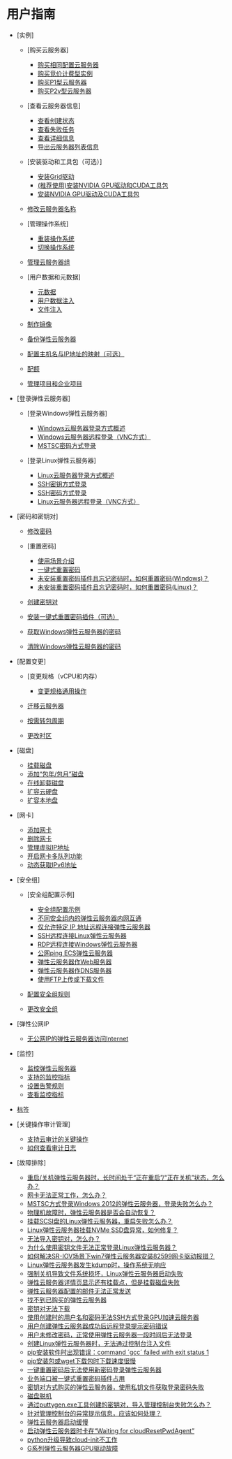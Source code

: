 # 用户指南

-   [实例]
    -   [购买云服务器]
        -   [购买相同配置云服务器](购买相同配置云服务器.md)
        -   [购买竞价计费型实例](购买竞价计费型实例.md)
        -   [购买P1型云服务器](购买P1型云服务器.md)
        -   [购买P2v型云服务器](购买P2v型云服务器.md)

    -   [查看云服务器信息]
        -   [查看创建状态](查看创建状态.md)
        -   [查看失败任务](查看失败任务.md)
        -   [查看详细信息](查看详细信息.md)
        -   [导出云服务器列表信息](导出云服务器列表信息.md)

    -   [安装驱动和工具包（可选）]
        -   [安装Grid驱动](安装Grid驱动.md)
        -   [\(推荐使用\)安装NVIDIA GPU驱动和CUDA工具包]((推荐使用)安装NVIDIA-GPU驱动和CUDA工具包.md)
        -   [安装NVIDIA GPU驱动及CUDA工具包](安装NVIDIA-GPU驱动及CUDA工具包.md)

    -   [修改云服务器名称](修改云服务器名称.md)
    -   [管理操作系统]
        -   [重装操作系统](重装操作系统.md)
        -   [切换操作系统](切换操作系统.md)

    -   [管理云服务器组](管理云服务器组.md)
    -   [用户数据和元数据]
        -   [元数据](元数据.md)
        -   [用户数据注入](用户数据注入.md)
        -   [文件注入](文件注入.md)

    -   [制作镜像](制作镜像.md)
    -   [备份弹性云服务器](备份弹性云服务器.md)
    -   [配置主机名与IP地址的映射（可选）](配置主机名与IP地址的映射（可选）.md)
    -   [配额](配额.md)
    -   [管理项目和企业项目](管理项目和企业项目.md)

-   [登录弹性云服务器]
    -   [登录Windows弹性云服务器]
        -   [Windows云服务器登录方式概述](Windows云服务器登录方式概述.md)
        -   [Windows云服务器远程登录（VNC方式）](Windows云服务器远程登录（VNC方式）.md)
        -   [MSTSC密码方式登录](MSTSC密码方式登录.md)

    -   [登录Linux弹性云服务器]
        -   [Linux云服务器登录方式概述](Linux云服务器登录方式概述.md)
        -   [SSH密钥方式登录](SSH密钥方式登录.md)
        -   [SSH密码方式登录](SSH密码方式登录.md)
        -   [Linux云服务器远程登录（VNC方式）](Linux云服务器远程登录（VNC方式）.md)


-   [密码和密钥对]
    -   [修改密码](修改密码.md)
    -   [重置密码]
        -   [使用场景介绍](使用场景介绍.md)
        -   [一键式重置密码](一键式重置密码.md)
        -   [未安装重置密码插件且忘记密码时，如何重置密码\(Windows\)？](未安装重置密码插件且忘记密码时-如何重置密码(Windows).md)
        -   [未安装重置密码插件且忘记密码时，如何重置密码\(Linux\)？](未安装重置密码插件且忘记密码时-如何重置密码(Linux).md)

    -   [创建密钥对](创建密钥对.md)
    -   [安装一键式重置密码插件（可选）](安装一键式重置密码插件（可选）.md)
    -   [获取Windows弹性云服务器的密码](获取Windows弹性云服务器的密码.md)
    -   [清除Windows弹性云服务器的密码](清除Windows弹性云服务器的密码.md)

-   [配置变更]
    -   [变更规格（vCPU和内存）
        -   [变更规格通用操作](变更规格通用操作.md)

    -   [迁移云服务器](迁移云服务器.md)
    -   [按需转包周期](按需转包周期.md)
    -   [更改时区](更改时区.md)

-   [磁盘]
    -   [挂载磁盘](挂载磁盘.md)
    -   [添加“包年/包月”磁盘](添加-包年-包月-磁盘.md)
    -   [在线卸载磁盘](在线卸载磁盘.md)
    -   [扩容云硬盘](扩容云硬盘.md)
    -   [扩容本地盘](扩容本地盘.md)

-   [网卡]
    -   [添加网卡](添加网卡.md)
    -   [删除网卡](删除网卡.md)
    -   [管理虚拟IP地址](管理虚拟IP地址.md)
    -   [开启网卡多队列功能](开启网卡多队列功能.md)
    -   [动态获取IPv6地址](动态获取IPv6地址.md)

-   [安全组]
    -   [安全组配置示例]
        -   [安全组配置示例](安全组配置示例-0.md)
        -   [不同安全组内的弹性云服务器内网互通](不同安全组内的弹性云服务器内网互通.md)
        -   [仅允许特定 IP 地址远程连接弹性云服务器](仅允许特定-IP-地址远程连接弹性云服务器.md)
        -   [SSH远程连接Linux弹性云服务器](SSH远程连接Linux弹性云服务器.md)
        -   [RDP远程连接Windows弹性云服务器](RDP远程连接Windows弹性云服务器.md)
        -   [公网ping ECS弹性云服务器](公网ping-ECS弹性云服务器.md)
        -   [弹性云服务器作Web服务器](弹性云服务器作Web服务器.md)
        -   [弹性云服务器作DNS服务器](弹性云服务器作DNS服务器.md)
        -   [使用FTP上传或下载文件](使用FTP上传或下载文件.md)

    -   [配置安全组规则](配置安全组规则.md)
    -   [更改安全组](更改安全组.md)

-   [弹性公网IP
    -   [无公网IP的弹性云服务器访问Internet](无公网IP的弹性云服务器访问Internet.md)

-   [监控]
    -   [监控弹性云服务器](监控弹性云服务器.md)
    -   [支持的监控指标](支持的监控指标.md)
    -   [设置告警规则](设置告警规则.md)
    -   [查看监控指标](查看监控指标.md)

-   [标签](标签.md)
-   [关键操作审计管理]
    -   [支持云审计的关键操作](支持云审计的关键操作.md)
    -   [如何查看审计日志](如何查看审计日志.md)

-   [故障排除]
    -   [重启/关机弹性云服务器时，长时间处于“正在重启”/“正在关机”状态，怎么办？](重启-关机弹性云服务器时-长时间处于-正在重启-正在关机-状态-怎么办.md)
    -   [网卡无法正常工作，怎么办？](网卡无法正常工作-怎么办.md)
    -   [MSTSC方式登录Windows 2012的弹性云服务器，登录失败怎么办？](MSTSC方式登录Windows-2012的弹性云服务器-登录失败怎么办.md)
    -   [物理机故障时，弹性云服务器是否会自动恢复？](物理机故障时-弹性云服务器是否会自动恢复.md)
    -   [挂载SCSI盘的Linux弹性云服务器，重启失败怎么办？](挂载SCSI盘的Linux弹性云服务器-重启失败怎么办.md)
    -   [Linux弹性云服务器挂载NVMe SSD盘异常，如何修复？](Linux弹性云服务器挂载NVMe-SSD盘异常-如何修复.md)
    -   [无法导入密钥对，怎么办？](无法导入密钥对-怎么办.md)
    -   [为什么使用密钥文件无法正常登录Linux弹性云服务器？](为什么使用密钥文件无法正常登录Linux弹性云服务器.md)
    -   [如何解决SR-IOV场景下win7弹性云服务器安装82599网卡驱动报错？](如何解决SR-IOV场景下win7弹性云服务器安装82599网卡驱动报错.md)
    -   [Linux弹性云服务器发生kdump时，操作系统无响应](Linux弹性云服务器发生kdump时-操作系统无响应.md)
    -   [强制关机导致文件系统损坏，Linux弹性云服务器启动失败](强制关机导致文件系统损坏-Linux弹性云服务器启动失败.md)
    -   [弹性云服务器详情页显示还有挂载点，但是挂载磁盘失败](弹性云服务器详情页显示还有挂载点-但是挂载磁盘失败.md)
    -   [弹性云服务器配置的邮件无法正常发送](弹性云服务器配置的邮件无法正常发送.md)
    -   [找不到已购买的弹性云服务器](找不到已购买的弹性云服务器.md)
    -   [密钥对无法下载](密钥对无法下载.md)
    -   [使用创建时的用户名和密码无法SSH方式登录GPU加速云服务器](使用创建时的用户名和密码无法SSH方式登录GPU加速云服务器.md)
    -   [用户创建弹性云服务器成功后远程登录提示密码错误](用户创建弹性云服务器成功后远程登录提示密码错误.md)
    -   [用户未修改密码，正常使用弹性云服务器一段时间后无法登录](用户未修改密码-正常使用弹性云服务器一段时间后无法登录.md)
    -   [创建Linux弹性云服务器时，无法通过控制台注入文件](创建Linux弹性云服务器时-无法通过控制台注入文件.md)
    -   [pip安装软件时出现错误：command ´gcc´ failed with exit status 1](pip安装软件时出现错误-command-gcc-failed-with-exit-status-1.md)
    -   [pip安装包或wget下载包时下载速度很慢](pip安装包或wget下载包时下载速度很慢.md)
    -   [一键重置密码后无法使用新密码登录弹性云服务器](一键重置密码后无法使用新密码登录弹性云服务器.md)
    -   [业务端口被一键式重置密码插件占用](业务端口被一键式重置密码插件占用.md)
    -   [密钥对方式购买的弹性云服务器，使用私钥文件获取登录密码失败](密钥对方式购买的弹性云服务器-使用私钥文件获取登录密码失败.md)
    -   [磁盘脱机](磁盘脱机.md)
    -   [通过puttygen.exe工具创建的密钥对，导入管理控制台失败怎么办？](通过puttygen-exe工具创建的密钥对-导入管理控制台失败怎么办.md)
    -   [针对管理控制台的异常提示信息，应该如何处理？](针对管理控制台的异常提示信息-应该如何处理.md)
    -   [弹性云服务器启动缓慢](弹性云服务器启动缓慢.md)
    -   [启动弹性云服务器时卡在“Waiting for cloudResetPwdAgent”](启动弹性云服务器时卡在-Waiting-for-cloudResetPwdAgent.md)
    -   [python升级导致cloud-init不工作](python升级导致cloud-init不工作.md)
    -   [G系列弹性云服务器GPU驱动故障](G系列弹性云服务器GPU驱动故障.md)


